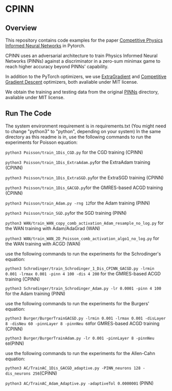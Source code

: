 # CPINN
## Overview
This repository contains code examples for the paper [Competitive Physics Informed Neural Networks](https://arxiv.org/abs/2204.11144) in Pytorch.

CPINN uses an adversarial architecture to train Physics Informed Neural Networks (PINNs) against a discriminator in a zero-sum minimax game to reach higher accuracy beyond PINNs' capability.

In addition to the PyTorch optimizers, we use [ExtraGradient](https://github.com/facebookresearch/GAN-optimization-landscape/blob/main/lib/optim/extragradient.py) and [Competitive Gradient Descent](https://github.com/devzhk/cgds-package) optimizers, both avaliable under MIT license.

We obtain the training and testing data from the original [PINNs](https://github.com/maziarraissi/PINNs) directory, avaliable under MIT license.

## Run The Code
The system environment requirement is in requirements.txt
(You might need to change "python3" to "python", depending on your system)
In the same directory as this readme is in, use the following commands to run the experiments for Poisson equation:

`python3 Poisson/train_1Dis_CGD.py` for the CGD training (CPINN)

`python3 Poisson/train_1Dis_ExtraAdam.py`for the ExtraAdam training (CPINN)

`python3 Poisson/train_1Dis_ExtraSGD.py`for the ExtraSGD training (CPINN)

`python3 Poisson/train_1Dis_GACGD.py`for the GMRES-based ACGD training (CPINN)

`python3 Poisson/train_Adam.py -rng 12`for the Adam training (PINN)

`python3 Poisson/train_SGD.py`for the SGD training (PINN)

`python3 WAN/train_WAN_copy_comb_activation_Adam_resample_no_log.py` for the WAN training with Adam/AdaGrad (WAN)

`python3 WAN/train_WAN_2D_Poisson_comb_activation_algo1_no_log.py` for the WAN training with ACGD (WAN)


use the following commands to run the experiments for the Schrodinger's equation:

`python3 Schrodinger/train_Schrodinger_1_Dis_CPINN_GACGD.py -lrmin 0.001 -lrmax 0.001 -pinn 4 100 -dis 4 200` for the GMRES-based ACGD training (CPINN)

`python3 Schrodinger/train_Schrodinger_Adam.py -lr 0.0001 -pinn 4 100` for the Adam training (PINN)

use the following commands to run the experiments for the Burgers' equation:

`python3 Burger/BurgerTrainGACGD.py -lrmin 0.001 -lrmax 0.001 -disLayer 8 -disNeu 60 -pinnLayer 8 -pinnNeu 60`for GMRES-based ACGD training (CPINN)

`python3 Burger/BurgerTrainAdam.py -lr 0.001 -pinnLayer 8 -pinnNeu 60`(PINN)

use the following commands to run the experiments for the Allen-Cahn equation:

`python3 AC/TrainAC_1Dis_GACGD_adaptive.py -PINN_neurons 128 -dis_neurons 256`(CPINN)

`python3 AC/TrainAC_Adam_Adaptive.py -adaptiveTol 0.0000001` (PINN)
